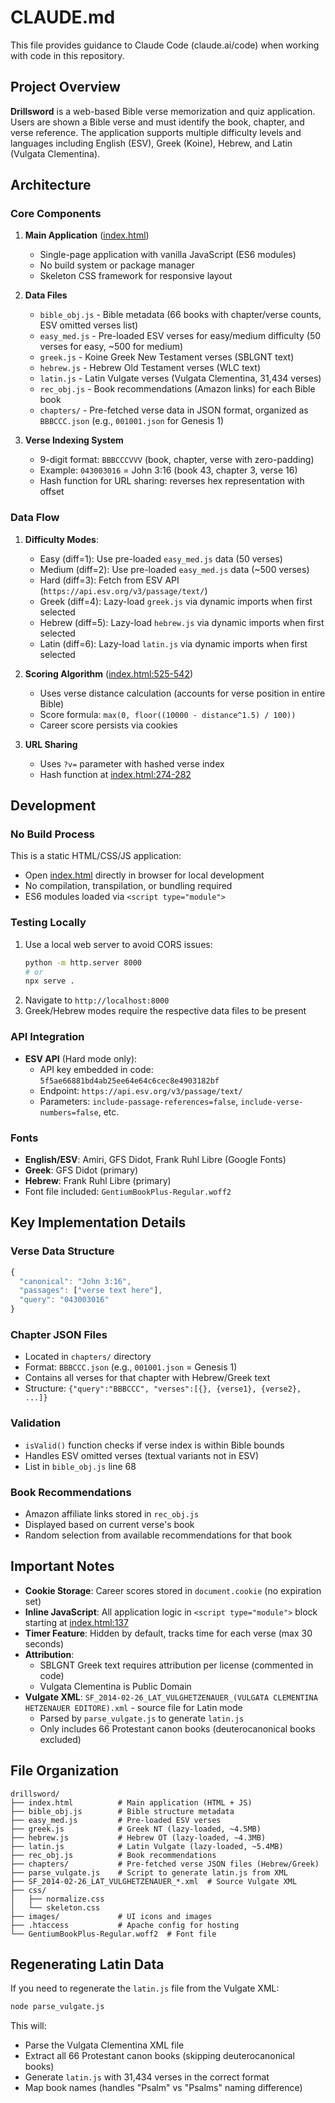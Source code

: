 # CLAUDE.md

This file provides guidance to Claude Code (claude.ai/code) when working with code in this repository.

## Project Overview

**Drillsword** is a web-based Bible verse memorization and quiz application. Users are shown a Bible verse and must identify the book, chapter, and verse reference. The application supports multiple difficulty levels and languages including English (ESV), Greek (Koine), Hebrew, and Latin (Vulgata Clementina).

## Architecture

### Core Components

1. **Main Application** ([index.html](index.html))
   - Single-page application with vanilla JavaScript (ES6 modules)
   - No build system or package manager
   - Skeleton CSS framework for responsive layout

2. **Data Files**
   - `bible_obj.js` - Bible metadata (66 books with chapter/verse counts, ESV omitted verses list)
   - `easy_med.js` - Pre-loaded ESV verses for easy/medium difficulty (50 verses for easy, ~500 for medium)
   - `greek.js` - Koine Greek New Testament verses (SBLGNT text)
   - `hebrew.js` - Hebrew Old Testament verses (WLC text)
   - `latin.js` - Latin Vulgate verses (Vulgata Clementina, 31,434 verses)
   - `rec_obj.js` - Book recommendations (Amazon links) for each Bible book
   - `chapters/` - Pre-fetched verse data in JSON format, organized as `BBBCCC.json` (e.g., `001001.json` for Genesis 1)

3. **Verse Indexing System**
   - 9-digit format: `BBBCCCVVV` (book, chapter, verse with zero-padding)
   - Example: `043003016` = John 3:16 (book 43, chapter 3, verse 16)
   - Hash function for URL sharing: reverses hex representation with offset

### Data Flow

1. **Difficulty Modes**:
   - Easy (diff=1): Use pre-loaded `easy_med.js` data (50 verses)
   - Medium (diff=2): Use pre-loaded `easy_med.js` data (~500 verses)
   - Hard (diff=3): Fetch from ESV API (`https://api.esv.org/v3/passage/text/`)
   - Greek (diff=4): Lazy-load `greek.js` via dynamic imports when first selected
   - Hebrew (diff=5): Lazy-load `hebrew.js` via dynamic imports when first selected
   - Latin (diff=6): Lazy-load `latin.js` via dynamic imports when first selected

2. **Scoring Algorithm** ([index.html:525-542](index.html#L525-L542))
   - Uses verse distance calculation (accounts for verse position in entire Bible)
   - Score formula: `max(0, floor((10000 - distance^1.5) / 100))`
   - Career score persists via cookies

3. **URL Sharing**
   - Uses `?v=` parameter with hashed verse index
   - Hash function at [index.html:274-282](index.html#L274-L282)

## Development

### No Build Process

This is a static HTML/CSS/JS application:
- Open [index.html](index.html) directly in browser for local development
- No compilation, transpilation, or bundling required
- ES6 modules loaded via `<script type="module">`

### Testing Locally

1. Use a local web server to avoid CORS issues:
   ```bash
   python -m http.server 8000
   # or
   npx serve .
   ```
2. Navigate to `http://localhost:8000`
3. Greek/Hebrew modes require the respective data files to be present

### API Integration

- **ESV API** (Hard mode only):
  - API key embedded in code: `5f5ae66881bd4ab25ee64e64c6cec8e4903182bf`
  - Endpoint: `https://api.esv.org/v3/passage/text/`
  - Parameters: `include-passage-references=false`, `include-verse-numbers=false`, etc.

### Fonts

- **English/ESV**: Amiri, GFS Didot, Frank Ruhl Libre (Google Fonts)
- **Greek**: GFS Didot (primary)
- **Hebrew**: Frank Ruhl Libre (primary)
- Font file included: `GentiumBookPlus-Regular.woff2`

## Key Implementation Details

### Verse Data Structure

```javascript
{
  "canonical": "John 3:16",
  "passages": ["verse text here"],
  "query": "043003016"
}
```

### Chapter JSON Files

- Located in `chapters/` directory
- Format: `BBBCCC.json` (e.g., `001001.json` = Genesis 1)
- Contains all verses for that chapter with Hebrew/Greek text
- Structure: `{"query":"BBBCCC", "verses":[{}, {verse1}, {verse2}, ...]}`

### Validation

- `isValid()` function checks if verse index is within Bible bounds
- Handles ESV omitted verses (textual variants not in ESV)
- List in `bible_obj.js` line 68

### Book Recommendations

- Amazon affiliate links stored in `rec_obj.js`
- Displayed based on current verse's book
- Random selection from available recommendations for that book

## Important Notes

- **Cookie Storage**: Career scores stored in `document.cookie` (no expiration set)
- **Inline JavaScript**: All application logic in `<script type="module">` block starting at [index.html:137](index.html#L137)
- **Timer Feature**: Hidden by default, tracks time for each verse (max 30 seconds)
- **Attribution**:
  - SBLGNT Greek text requires attribution per license (commented in code)
  - Vulgata Clementina is Public Domain
- **Vulgate XML**: `SF_2014-02-26_LAT_VULGHETZENAUER_(VULGATA CLEMENTINA HETZENAUER EDITORE).xml` - source file for Latin mode
  - Parsed by `parse_vulgate.js` to generate `latin.js`
  - Only includes 66 Protestant canon books (deuterocanonical books excluded)

## File Organization

```
drillsword/
├── index.html          # Main application (HTML + JS)
├── bible_obj.js        # Bible structure metadata
├── easy_med.js         # Pre-loaded ESV verses
├── greek.js            # Greek NT (lazy-loaded, ~4.5MB)
├── hebrew.js           # Hebrew OT (lazy-loaded, ~4.3MB)
├── latin.js            # Latin Vulgate (lazy-loaded, ~5.4MB)
├── rec_obj.js          # Book recommendations
├── chapters/           # Pre-fetched verse JSON files (Hebrew/Greek)
├── parse_vulgate.js    # Script to generate latin.js from XML
├── SF_2014-02-26_LAT_VULGHETZENAUER_*.xml  # Source Vulgate XML
├── css/
│   ├── normalize.css
│   └── skeleton.css
├── images/             # UI icons and images
├── .htaccess           # Apache config for hosting
└── GentiumBookPlus-Regular.woff2  # Font file
```

## Regenerating Latin Data

If you need to regenerate the `latin.js` file from the Vulgate XML:

```bash
node parse_vulgate.js
```

This will:
- Parse the Vulgata Clementina XML file
- Extract all 66 Protestant canon books (skipping deuterocanonical books)
- Generate `latin.js` with 31,434 verses in the correct format
- Map book names (handles "Psalm" vs "Psalms" naming difference)
